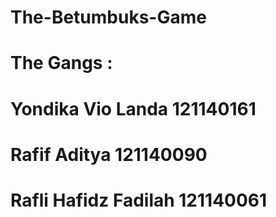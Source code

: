 # The-Betumbuks-Game

# The Gangs :
# Yondika Vio Landa 121140161
# Rafif Aditya 121140090
# Rafli Hafidz Fadilah 121140061
